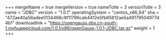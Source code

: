 +++
mergeName = true
mergeVersion = true
nameTotle = 3
versionTotle = 3
name = "JDBC"
version = "1.0.1"
operatingSystem = "centos_x86_64"
sha = "472ae40a56adee0134468c9f11796cab4412e5fb65812ae5a49179504977d4b1"
downloadlink = "https://opengauss.obs.cn-south-1.myhuaweicloud.com/1.0.1/x86/openGauss-1.0.1-JDBC.tar.gz"
weight =  1
+++